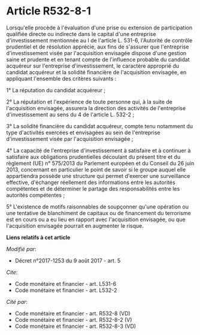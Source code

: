 # Article R532-8-1

Lorsqu'elle procède à l'évaluation d'une prise ou extension de participation qualifiée directe ou indirecte dans le capital
d'une entreprise d'investissement mentionnée au I de l'article L. 531-6, l'Autorité de contrôle prudentiel et de résolution
apprécie, aux fins de s'assurer que l'entreprise d'investissement visée par l'acquisition envisagée dispose d'une gestion
saine et prudente et en tenant compte de l'influence probable du candidat acquéreur sur l'entreprise d'investissement, le
caractère approprié du candidat acquéreur et la solidité financière de l'acquisition envisagée, en appliquant l'ensemble des
critères suivants :

1° La réputation du candidat acquéreur ;

2° La réputation et l'expérience de toute personne qui, à la suite de l'acquisition envisagée, assurera la direction des
activités de l'entreprise d'investissement au sens du 4 de l'article L. 532-2 ;

3° La solidité financière du candidat acquéreur, compte tenu notamment du type d'activités exercées et envisagées au sein de
l'entreprise d'investissement visée par l'acquisition envisagée ;

4° La capacité de l'entreprise d'investissement à satisfaire et à continuer à satisfaire aux obligations prudentielles
découlant du présent titre et du règlement (UE) n° 575/2013 du Parlement européen et du Conseil du 26 juin 2013, concernant
en particulier le point de savoir si le groupe auquel elle appartiendra possède une structure qui permet d'exercer une
surveillance effective, d'échanger réellement des informations entre les autorités compétentes et de déterminer le partage
des responsabilités entre les autorités compétentes ;

5° L'existence de motifs raisonnables de soupçonner qu'une opération ou une tentative de blanchiment de capitaux ou de
financement du terrorisme est en cours ou a eu lieu en rapport avec l'acquisition envisagée, ou que l'acquisition envisagée
pourrait en augmenter le risque.

**Liens relatifs à cet article**

_Modifié par_:

  - Décret n°2017-1253 du 9 août 2017 - art. 5

_Cite_:

  - Code monétaire et financier - art. L531-6
  - Code monétaire et financier - art. L532-2

_Cité par_:

  - Code monétaire et financier - art. R532-8 (VD)
  - Code monétaire et financier - art. R532-8-2 (V)
  - Code monétaire et financier - art. R532-8-3 (VD)
